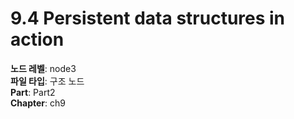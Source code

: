 # 9.4 Persistent data structures in action

**노드 레벨**: node3  
**파일 타입**: 구조 노드  
**Part**: Part2  
**Chapter**: ch9  
